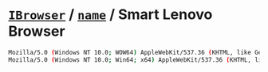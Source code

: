 # [`IBrowser`](/api/main/get-browser.md) / [`name`](../name.md) / Smart Lenovo Browser

```sh
Mozilla/5.0 (Windows NT 10.0; WOW64) AppleWebKit/537.36 (KHTML, like Gecko) Chrome/92.0.4515.131 Safari/537.36 SLBrowser/8.0.0.10171 SLBChan/8
Mozilla/5.0 (Windows NT 10.0; Win64; x64) AppleWebKit/537.36 (KHTML, like Gecko) Chrome/109.0.0.0 Safari/537.36 SLBrowser/9.0.0.9011 SLBChan/10
```